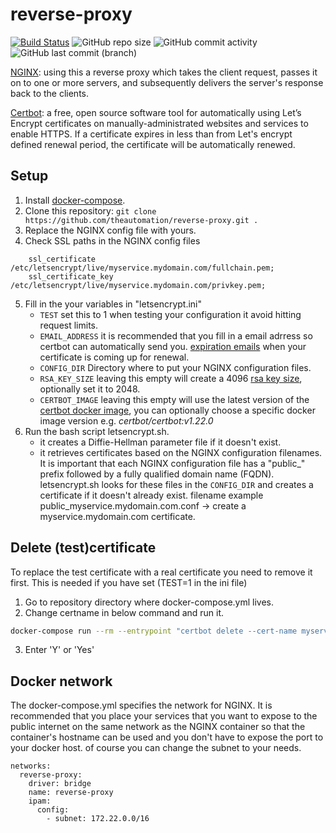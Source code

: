 # reverse-proxy

[![Build Status](https://drone.theautomation.nl/api/badges/theautomation/reverse-proxy/status.svg)](https://drone.theautomation.nl/theautomation/reverse-proxy)
![GitHub repo size](https://img.shields.io/github/repo-size/theautomation/reverse-proxy?logo=Github)
![GitHub commit activity](https://img.shields.io/github/commit-activity/y/theautomation/reverse-proxy?logo=github)
![GitHub last commit (branch)](https://img.shields.io/github/last-commit/theautomation/reverse-proxy/main?logo=github)

[NGINX](https://www.NGINX.com/): using this a reverse proxy which takes the client request, passes it on to one or more servers, and subsequently delivers the server's response back to the clients.

[Certbot](https://www.NGINX.com/): a free, open source software tool for automatically using Let’s Encrypt certificates on manually-administrated websites and services to enable HTTPS.
If a certificate expires in less than from Let's encrypt defined renewal period, the certificate will be automatically renewed.

## Setup

1. Install [docker-compose](https://docs.docker.com/compose/install/#install-compose).
2. Clone this repository: `git clone https://github.com/theautomation/reverse-proxy.git .`
3. Replace the NGINX config file with yours.
4. Check SSL paths in the NGINX config files

```
    ssl_certificate /etc/letsencrypt/live/myservice.mydomain.com/fullchain.pem;
    ssl_certificate_key /etc/letsencrypt/live/myservice.mydomain.com/privkey.pem;
```

5. Fill in the your variables in "letsencrypt.ini"
   - `TEST` set this to 1 when testing your configuration it avoid hitting request limits.
   - `EMAIL_ADDRESS` it is recommended that you fill in a email adrress so certbot can automatically send you. [expiration emails](https://letsencrypt.org/docs/expiration-emails/) when your certificate is coming up for renewal.
   - `CONFIG_DIR` Directory where to put your NGINX configuration files.
   - `RSA_KEY_SIZE` leaving this empty will create a 4096 [rsa key size](https://en.wikipedia.org/wiki/Key_size), optionally set it to 2048.
   - `CERTBOT_IMAGE` leaving this empty will use the latest version of the [certbot docker image](https://hub.docker.com/r/certbot/certbot/tags), you can optionally choose a specific docker image version e.g. _certbot/certbot:v1.22.0_
6. Run the bash script letsencrypt.sh.
   - it creates a Diffie-Hellman parameter file if it doesn't exist.
   - it retrieves certificates based on the NGINX configuration filenames. It is important that each NGINX configuration file has a "public\_" prefix followed by a fully qualified domain name (FQDN). letsencrypt.sh looks for these files in the `CONFIG_DIR` and creates a certificate if it doesn't already exist. filename example public_myservice.mydomain.com.conf -> create a myservice.mydomain.com certificate.

## Delete (test)certificate

To replace the test certificate with a real certificate you need to remove it first.
This is needed if you have set (TEST=1 in the ini file)

1. Go to repository directory where docker-compose.yml lives.
2. Change certname in below command and run it.

```bash
docker-compose run --rm --entrypoint "certbot delete --cert-name myservice.mydomain.com" prd-certbot-app
```

3. Enter 'Y' or 'Yes'

## Docker network

The docker-compose.yml specifies the network for NGINX. It is recommended that you place your services that you want to expose to the public internet on the same network as the NGINX container so that the container's hostname can be used and you don't have to expose the port to your docker host. of course you can change the subnet to your needs.

```docker-compose
networks:
  reverse-proxy:
    driver: bridge
    name: reverse-proxy
    ipam:
      config:
        - subnet: 172.22.0.0/16
```

